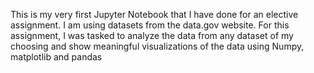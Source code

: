 This is my very first Jupyter Notebook that I have done for an elective assignment. I am using datasets from the data.gov website.
For this assignment, I was tasked to analyze the data from any dataset of my choosing and show meaningful visualizations of the data using Numpy, matplotlib and pandas
